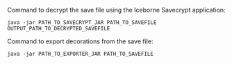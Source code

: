 Command to decrypt the save file using the Iceborne Savecrypt application:
```
java -jar PATH_TO_SAVECRYPT_JAR PATH_TO_SAVEFILE OUTPUT_PATH_TO_DECRYPTED_SAVEFILE
```

Command to export decorations from the save file:
```
java -jar PATH_TO_EXPORTER_JAR PATH_TO_SAVEFILE
```
